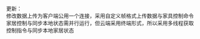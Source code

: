 更新：  
    修改数据上传为客户端公用一个连接，采用自定义帧格式上传数据与家具控制命令
    家居控制与同步本地状态需并行运行，但云端采用终端形式，所以采用多线程获取控制指令与同步本地家居状态
    
